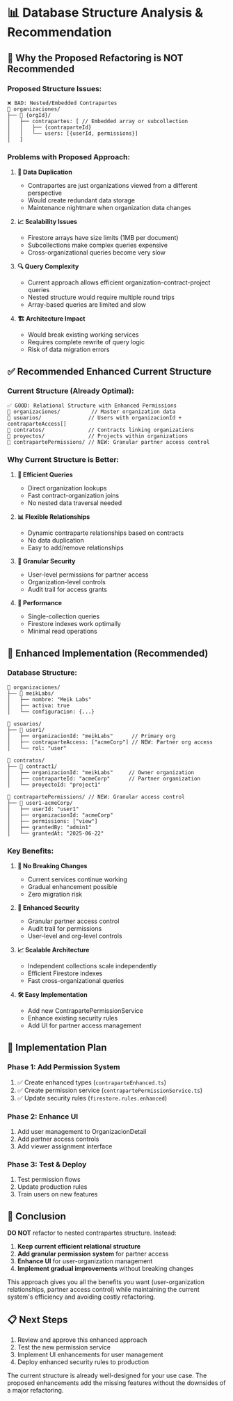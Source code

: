 # 📊 Database Structure Analysis & Recommendation

## 🚫 **Why the Proposed Refactoring is NOT Recommended**

### **Proposed Structure Issues:**
```
❌ BAD: Nested/Embedded Contrapartes
📁 organizaciones/
├── 📄 {orgId}/
│   ├── contrapartes: [ // Embedded array or subcollection
│   │   ├── {contraparteId}
│   │   └── users: [{userId, permissions}]
│   ]
```

### **Problems with Proposed Approach:**

1. **🔄 Data Duplication**
   - Contrapartes are just organizations viewed from a different perspective
   - Would create redundant data storage
   - Maintenance nightmare when organization data changes

2. **📈 Scalability Issues**
   - Firestore arrays have size limits (1MB per document)
   - Subcollections make complex queries expensive
   - Cross-organizational queries become very slow

3. **🔍 Query Complexity**
   - Current approach allows efficient organization-contract-project queries
   - Nested structure would require multiple round trips
   - Array-based queries are limited and slow

4. **🏗️ Architecture Impact**
   - Would break existing working services
   - Requires complete rewrite of query logic
   - Risk of data migration errors

## ✅ **Recommended Enhanced Current Structure**

### **Current Structure (Already Optimal):**
```
✅ GOOD: Relational Structure with Enhanced Permissions
📁 organizaciones/          // Master organization data
📁 usuarios/               // Users with organizacionId + contraparteAccess[]
📁 contratos/              // Contracts linking organizations
📁 proyectos/              // Projects within organizations
📁 contrapartePermissions/ // NEW: Granular partner access control
```

### **Why Current Structure is Better:**

1. **🎯 Efficient Queries**
   - Direct organization lookups
   - Fast contract-organization joins
   - No nested data traversal needed

2. **📊 Flexible Relationships**
   - Dynamic contraparte relationships based on contracts
   - No data duplication
   - Easy to add/remove relationships

3. **🔐 Granular Security**
   - User-level permissions for partner access
   - Organization-level controls
   - Audit trail for access grants

4. **🚀 Performance**
   - Single-collection queries
   - Firestore indexes work optimally
   - Minimal read operations

## 🔧 **Enhanced Implementation (Recommended)**

### **Database Structure:**
```firestore
📁 organizaciones/
├── 📄 meikLabs/
│   ├── nombre: "Meik Labs"
│   ├── activa: true
│   └── configuracion: {...}

📁 usuarios/
├── 📄 user1/
│   ├── organizacionId: "meikLabs"      // Primary org
│   ├── contraparteAccess: ["acmeCorp"] // NEW: Partner org access
│   └── rol: "user"

📁 contratos/
├── 📄 contract1/
│   ├── organizacionId: "meikLabs"     // Owner organization
│   ├── contraparteId: "acmeCorp"      // Partner organization
│   └── proyectoId: "project1"

📁 contrapartePermissions/ // NEW: Granular access control
├── 📄 user1-acmeCorp/
│   ├── userId: "user1"
│   ├── organizacionId: "acmeCorp"
│   ├── permissions: ["view"]
│   ├── grantedBy: "admin1"
│   └── grantedAt: "2025-06-22"
```

### **Key Benefits:**

1. **🎯 No Breaking Changes**
   - Current services continue working
   - Gradual enhancement possible
   - Zero migration risk

2. **🔐 Enhanced Security**
   - Granular partner access control
   - Audit trail for permissions
   - User-level and org-level controls

3. **📈 Scalable Architecture**
   - Independent collections scale independently
   - Efficient Firestore indexes
   - Fast cross-organizational queries

4. **🛠️ Easy Implementation**
   - Add new ContrapartePermissionService
   - Enhance existing security rules
   - Add UI for partner access management

## 🚀 **Implementation Plan**

### **Phase 1: Add Permission System**
1. ✅ Create enhanced types (`contraparteEnhanced.ts`)
2. ✅ Create permission service (`contrapartePermissionService.ts`)
3. ✅ Update security rules (`firestore.rules.enhanced`)

### **Phase 2: Enhance UI**
1. Add user management to OrganizacionDetail
2. Add partner access controls
3. Add viewer assignment interface

### **Phase 3: Test & Deploy**
1. Test permission flows
2. Update production rules
3. Train users on new features

## 🎯 **Conclusion**

**DO NOT** refactor to nested contrapartes structure. Instead:

1. **Keep current efficient relational structure**
2. **Add granular permission system** for partner access
3. **Enhance UI** for user-organization management
4. **Implement gradual improvements** without breaking changes

This approach gives you all the benefits you want (user-organization relationships, partner access control) while maintaining the current system's efficiency and avoiding costly refactoring.

## 📋 **Next Steps**

1. Review and approve this enhanced approach
2. Test the new permission service
3. Implement UI enhancements for user management
4. Deploy enhanced security rules to production

The current structure is already well-designed for your use case. The proposed enhancements add the missing features without the downsides of a major refactoring.
